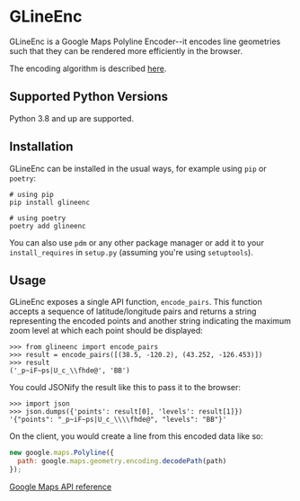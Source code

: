 # GLineEnc

GLineEnc is a Google Maps Polyline Encoder--it encodes line geometries
such that they can be rendered more efficiently in the browser.

The encoding algorithm is described [here](https://developers.google.com/maps/documentation/utilities/polylinealgorithm).

## Supported Python Versions

Python 3.8 and up are supported.

## Installation

GLineEnc can be installed in the usual ways, for example using `pip` or
`poetry`:

```shell
# using pip
pip install glineenc

# using poetry
poetry add glineenc
```

You can also use `pdm` or any other package manager or add it to your
`install_requires` in `setup.py` (assuming you're using `setuptools`).

## Usage

GLineEnc exposes a single API function, `encode_pairs`. This function
accepts a sequence of latitude/longitude pairs and returns a string
representing the encoded points and another string indicating the
maximum zoom level at which each point should be displayed:

```shell
>>> from glineenc import encode_pairs
>>> result = encode_pairs([(38.5, -120.2), (43.252, -126.453)])
>>> result
('_p~iF~ps|U_c_\\fhde@', 'BB')
```

You could JSONify the result like this to pass it to the browser:

```shell
>>> import json
>>> json.dumps({'points': result[0], 'levels': result[1]})
'{"points": "_p~iF~ps|U_c_\\\\fhde@", "levels": "BB"}'
```

On the client, you would create a line from this encoded data like so:

```javascript
new google.maps.Polyline({
  path: google.maps.geometry.encoding.decodePath(path)
});
```

[Google Maps API reference](https://developers.google.com/maps/documentation/javascript/examples/geometry-encodings)
